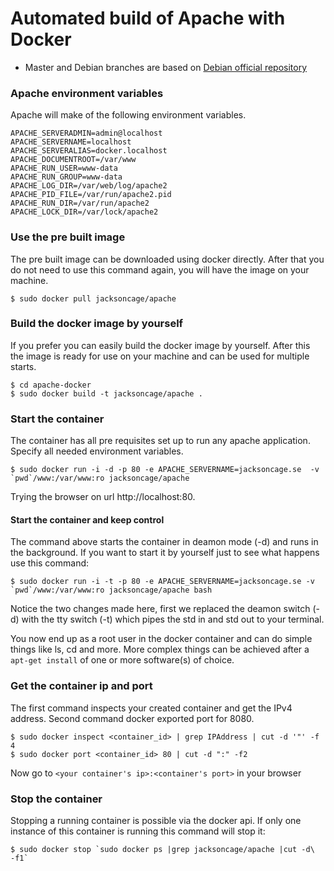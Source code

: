 # Automated build of Apache with Docker

 - Master and Debian branches are based on [Debian official repository](https://index.docker.io/_/debian/)

### Apache environment variables
Apache will make of the following environment variables.

	APACHE_SERVERADMIN=admin@localhost
	APACHE_SERVERNAME=localhost
	APACHE_SERVERALIAS=docker.localhost
	APACHE_DOCUMENTROOT=/var/www
	APACHE_RUN_USER=www-data
	APACHE_RUN_GROUP=www-data
	APACHE_LOG_DIR=/var/web/log/apache2
	APACHE_PID_FILE=/var/run/apache2.pid
	APACHE_RUN_DIR=/var/run/apache2
	APACHE_LOCK_DIR=/var/lock/apache2


### Use the pre built image
The pre built image can be downloaded using docker directly. After that you do not need to use this command again, you will have the image on your machine.

	$ sudo docker pull jacksoncage/apache


### Build the docker image by yourself
If you prefer you can easily build the docker image by yourself. After this the image is ready for use on your machine and can be used for multiple starts.

	$ cd apache-docker
	$ sudo docker build -t jacksoncage/apache .


### Start the container
The container has all pre requisites set up to run any apache application. Specify all needed environment variables.

	$ sudo docker run -i -d -p 80 -e APACHE_SERVERNAME=jacksoncage.se  -v `pwd`/www:/var/www:ro jacksoncage/apache

Trying the browser on url http://localhost:80.


#### Start the container and keep control
The command above starts the container in deamon mode (-d) and runs in the background. If you want to start it by yourself just to see what happens use this command:

	$ sudo docker run -i -t -p 80 -e APACHE_SERVERNAME=jacksoncage.se -v `pwd`/www:/var/www:ro jacksoncage/apache bash

Notice the two changes made here, first we replaced the deamon switch (-d) with the tty switch (-t) which pipes the std in and std out to your terminal.

You now end up as a root user in the docker container and can do simple things like ls, cd and more. More complex things can be achieved after a `apt-get install` of one or more software(s) of choice.

### Get the container ip and port
The first command inspects your created container and get the IPv4 address. Second command docker exported port for 8080.

    $ sudo docker inspect <container_id> | grep IPAddress | cut -d '"' -f 4
    $ sudo docker port <container_id> 80 | cut -d ":" -f2

Now go to `<your container's ip>:<container's port>` in your browser


### Stop the container
Stopping a running container is possible via the docker api. If only one instance of this container is running this command will stop it:

	$ sudo docker stop `sudo docker ps |grep jacksoncage/apache |cut -d\  -f1`
